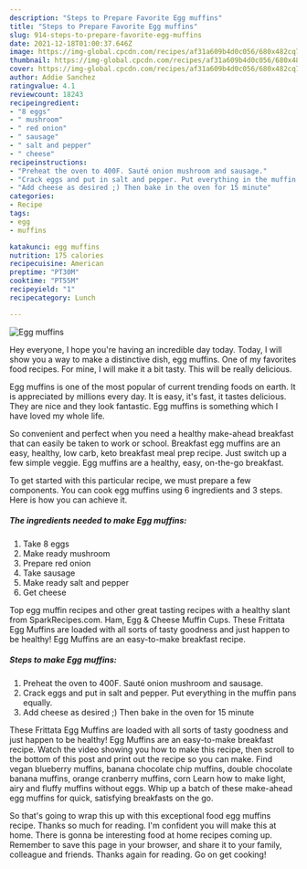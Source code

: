 ```yaml
---
description: "Steps to Prepare Favorite Egg muffins"
title: "Steps to Prepare Favorite Egg muffins"
slug: 914-steps-to-prepare-favorite-egg-muffins
date: 2021-12-18T01:00:37.646Z
image: https://img-global.cpcdn.com/recipes/af31a609b4d0c056/680x482cq70/egg-muffins-recipe-main-photo.jpg
thumbnail: https://img-global.cpcdn.com/recipes/af31a609b4d0c056/680x482cq70/egg-muffins-recipe-main-photo.jpg
cover: https://img-global.cpcdn.com/recipes/af31a609b4d0c056/680x482cq70/egg-muffins-recipe-main-photo.jpg
author: Addie Sanchez
ratingvalue: 4.1
reviewcount: 18243
recipeingredient:
- "8 eggs"
- " mushroom"
- " red onion"
- " sausage"
- " salt and pepper"
- " cheese"
recipeinstructions:
- "Preheat the oven to 400F. Sauté onion mushroom and sausage."
- "Crack eggs and put in salt and pepper. Put everything in the muffin pans equally."
- "Add cheese as desired ;) Then bake in the oven for 15 minute"
categories:
- Recipe
tags:
- egg
- muffins

katakunci: egg muffins 
nutrition: 175 calories
recipecuisine: American
preptime: "PT30M"
cooktime: "PT55M"
recipeyield: "1"
recipecategory: Lunch

---
```



![Egg muffins](https://img-global.cpcdn.com/recipes/af31a609b4d0c056/680x482cq70/egg-muffins-recipe-main-photo.jpg)

Hey everyone, I hope you're having an incredible day today. Today, I will show you a way to make a distinctive dish, egg muffins. One of my favorites food recipes. For mine, I will make it a bit tasty. This will be really delicious.

Egg muffins is one of the most popular of current trending foods on earth. It is appreciated by millions every day. It is easy, it's fast, it tastes delicious. They are nice and they look fantastic. Egg muffins is something which I have loved my whole life.

So convenient and perfect when you need a healthy make-ahead breakfast that can easily be taken to work or school. Breakfast egg muffins are an easy, healthy, low carb, keto breakfast meal prep recipe. Just switch up a few simple veggie. Egg muffins are a healthy, easy, on-the-go breakfast.


To get started with this particular recipe, we must prepare a few components. You can cook egg muffins using 6 ingredients and 3 steps. Here is how you can achieve it.

<!--inarticleads1-->

##### The ingredients needed to make Egg muffins:

1. Take 8 eggs
1. Make ready  mushroom
1. Prepare  red onion
1. Take  sausage
1. Make ready  salt and pepper
1. Get  cheese


Top egg muffin recipes and other great tasting recipes with a healthy slant from SparkRecipes.com. Ham, Egg &amp; Cheese Muffin Cups. These Frittata Egg Muffins are loaded with all sorts of tasty goodness and just happen to be healthy! Egg Muffins are an easy-to-make breakfast recipe. 

<!--inarticleads2-->

##### Steps to make Egg muffins:

1. Preheat the oven to 400F. Sauté onion mushroom and sausage.
1. Crack eggs and put in salt and pepper. Put everything in the muffin pans equally.
1. Add cheese as desired ;) Then bake in the oven for 15 minute


These Frittata Egg Muffins are loaded with all sorts of tasty goodness and just happen to be healthy! Egg Muffins are an easy-to-make breakfast recipe. Watch the video showing you how to make this recipe, then scroll to the bottom of this post and print out the recipe so you can make. Find vegan blueberry muffins, banana chocolate chip muffins, double chocolate banana muffins, orange cranberry muffins, corn Learn how to make light, airy and fluffy muffins without eggs. Whip up a batch of these make-ahead egg muffins for quick, satisfying breakfasts on the go. 

So that's going to wrap this up with this exceptional food egg muffins recipe. Thanks so much for reading. I'm confident you will make this at home. There is gonna be interesting food at home recipes coming up. Remember to save this page in your browser, and share it to your family, colleague and friends. Thanks again for reading. Go on get cooking!
